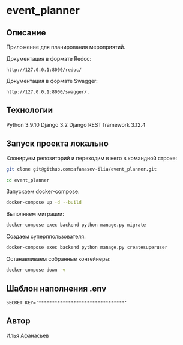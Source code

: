 # event_planner

## Описание
Приложение для планирования мероприятий.

Документация в формате Redoc:
```HTTP
http://127.0.0.1:8000/redoc/
```

Документация в формате Swagger: 
```HTTP
http://127.0.0.1:8000/swagger/.
```

## Технологии

Python 3.9.10
Django 3.2
Django REST framework 3.12.4

## Запуск проекта локально

Клонируем репозиторий и переходим в него в командной строке:
```bash
git clone git@github.com:afanasev-ilia/event_planner.git
```
```bash
cd event_planner
```

Запускаем docker-compose:
```bash
docker-compose up -d --build
```

Выполняем миграции:
```bash
docker-compose exec backend python manage.py migrate
```

Создаем суперппользователя:
```bash
docker-compose exec backend python manage.py createsuperuser
```

Останавливаем собранные контейнеры:
```bash
docker-compose down -v 
```

## Шаблон наполнения .env
```
SECRET_KEY='********************************'
```

## Автор
Илья Афанасьев